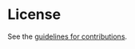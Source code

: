 # License

See the
[guidelines for contributions](https://github.com/oauth-wg/oauth-browser-based-apps/blob/main/CONTRIBUTING.md).
